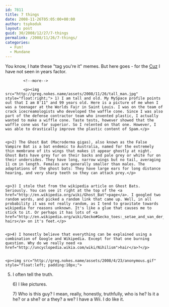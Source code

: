 ```yaml
---
id: 7811
title: 7 things
date: 2008-11-26T05:05:00+00:00
author: tsykoduk
layout: post
guid: 30/2008/12/27/7-things
permalink: /2008/11/26/7-things/
categories:
  - Fun!
  - Mundane
---
```

<p>You know,  I hate these "tag you're it" memes. But here goes - for the <a href="http://katielejoi.blogspot.com/2008/11/seven-things.html">Cuz</a> I have not seen in years factor.</p>

            <!--more-->

            <p><img src="http://greg.nokes.name/assets/2008/11/26/tall_man.jpg" style="float:right;"> 1) I am tall and old. My MySpace profile points out that I am 8'11" and 99 years old. Here is a picture of me when I was a teenager at the Worlds Fair in Saint Louis. I was on the team of crack icecreamologists who developed the waffle cone. Since I was also part of the defense contractor team who invented plastic, I actually wanted to make a wiffle cone. Taste tests, however showed that the waffle cone was far superior. So I relented on that one. However, I was able to drastically improve the plastic content of Spam.</p>


	<p>2) The Ghost Bat (Macroderma gigas), also known as the False Vampire Bat is a bat endemic to Australia, named for the extremely thin membrane of its wings that makes it appear ghostly at night. Ghost Bats have grey fur on their backs and pale grey or white fur on their undersides. They have long, narrow wings but no tail, averaging 11 cm in length. Females are generally smaller than males. The adaptations of the ghost bats: They have large ears for long distance hearing, and very sharp teeth so they can attack prey.</p>


	<p>3) I stole that from the wikipedia article on Ghost Bats. Seriously. You can see it right at the top of the <a href="http://en.wikipedia.org/wiki/Ghost_Bat">page</a>. I googled two random words, and picked a random link that came up. Well, in all probability it was not really random, as I tend to gravitate towards wikipedia for reasons unknown. It's like a glue that causes me to stick to it. Or perhaps it has lots of <a href="http://en.wikipedia.org/wiki/Gecko#Gecko_toes:_setae_and_van_der_Waals_forces">little hairs</a> on it's feet.</p>


	<p>4) I honestly believe that everything can be explained using a combination of Google and Wikipedia. Except for that one burning question. Why do we really need <a href="http://uncyclopedia.wikia.com/wiki/Nihilism">hair</a>?</p>


	<p><img src="http://greg.nokes.name/assets/2008/4/23/anonymous.gif" style="float:left; padding:10px;">
5) I often tell the truth.</p>


	<p>6) I like pictures.</p>


	<p>7) Who is this guy?  I mean, really, honestly, truthfully, who is he? Is it a he? or a she? or a they? a we? I have a Wii. I do like it.</p>
